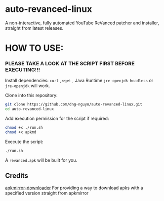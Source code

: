 # auto-revanced-linux
A non-interactive, fully automated YouTube ReVanced patcher and installer, straight from latest releases.
# HOW TO USE:
### PLEASE TAKE A LOOK AT THE SCRIPT FIRST BEFORE EXECUTING!!!
Install dependencies: `curl` , `wget` , Java Runtime `jre-openjdk-headless` or `jre-openjdk` will work.

Clone into this repository:
```sh
git clone https://github.com/dng-nguyn/auto-revanced-linux.git
cd auto-revanced-linux
```
Add execution permission for the script if required:
```sh
chmod +x ./run.sh
chmod +x apkmd
```
Execute the script:
```sh
./run.sh
```
A `revanced.apk` will be built for you.
## Credits
[apkmirror-downloader](https://github.com/tanishqmanuja/apkmirror-downloader) For providing a way to download apks with a specified version straight from apkmirror

